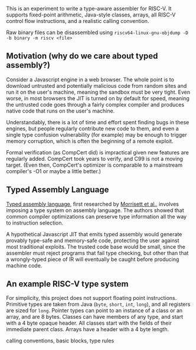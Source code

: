 This is an experiment to write a type-aware assembler for RISC-V. It supports fixed-point arithmetic, Java-style classes, arrays, all RISC-V control flow instructions, and a realistic calling convention.

Raw binary files can be disassembled using `riscv64-linux-gnu-objdump -D -b binary -m riscv <file>`

## Motivation (why do we care about typed assembly?)

Consider a Javascript engine in a web browser. The whole point is to download untrusted and potentially malicious code from random sites and run it on the user's machine, meaning the sandbox must be very tight. Even worse, in most browsers the JIT is turned on by default for speed, meaning the untrusted code goes through a fairly complex compiler and produces native code that runs on the user's machine.

Understandably, there is a lot of time and effort spent finding bugs in these engines, but people regularly contribute new code to them, and even a single type confusion vulnerability (for example) may be enough to trigger memory corruption, which is often the beginning of a remote exploit.

Formal verification (as CompCert did) is impractical given new features are regularly added. CompCert took years to verify, and C99 is not a moving target. (Even then, CompCert's optimizer is comparable to a mainstream compiler's -O1 or maybe a little better.)

## Typed Assembly Language

[Typed assembly language](https://www.cs.cornell.edu/talc/overview.html), first researched by [Morrisett et al.](https://www.cs.cornell.edu/talc/papers.html), involves imposing a type system on assembly language. The authors showed that common compiler optimizations can preserve type information all the way to instruction selection.

A hypothetical Javascript JIT that emits typed assembly would generate provably type-safe and memory-safe code, protecting the user against most traditional exploits. The trusted code base would be small, since the assembler must reject programs that fail type checking, but other than that a wrongly-typed piece of IR will eventually be caught before producing machine code.

## An example RISC-V type system

For simplicity, this project does not support floating point instructions. Primitive types are taken from Java (`byte`, `short`, `int`, `long`), and all registers are sized for `long`. Pointer types can point to an instance of a class or an array, and are 8 bytes. Classes can have members of any type, and start with a 4 byte opaque header. All classes start with the fields of their immediate parent class. Arrays have a header with a 4 byte length.

calling conventions, basic blocks, type rules
